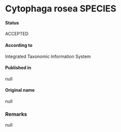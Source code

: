 Cytophaga rosea SPECIES
=======

#### Status
ACCEPTED

#### According to
Integrated Taxonomic Information System

#### Published in
null

#### Original name
null

### Remarks
null
